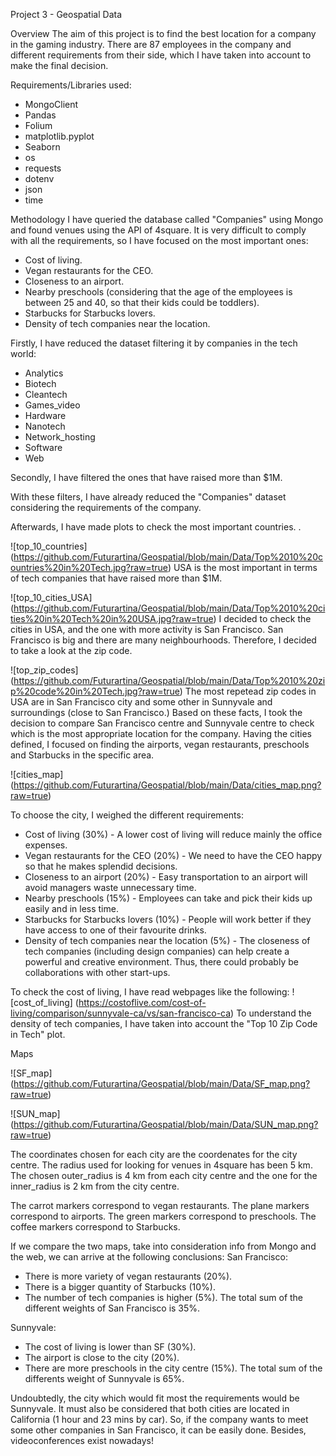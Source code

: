 Project 3 - Geospatial Data

Overview
The aim of this project is to find the best location for a company in the gaming industry. 
There are 87 employees in the company and different requirements from their side, which I have taken into account to make the final decision. 

Requirements/Libraries used:
- MongoClient
- Pandas
- Folium
- matplotlib.pyplot
- Seaborn
- os 
- requests
- dotenv
- json
- time

Methodology
I have queried the database called "Companies" using Mongo and found venues using the API of 4square. 
It is very difficult to comply with all the requirements, so I have focused on the most important ones:
 - Cost of living.
 - Vegan restaurants for the CEO.
 - Closeness to an airport. 
 - Nearby preschools (considering that the age of the employees is between 25 and 40, so that their kids could be toddlers).
 - Starbucks for Starbucks lovers.
 - Density of tech companies near the location. 

 Firstly, I have reduced the dataset filtering it by companies in the tech world: 
 - Analytics
 - Biotech
 - Cleantech
 - Games_video
 - Hardware
 - Nanotech
 - Network_hosting
 - Software
 - Web

Secondly, I have filtered the ones that have raised more than $1M. 

With these filters, I have already reduced the "Companies" dataset considering the requirements of the company.

Afterwards, I have made plots to check the most important countries. .

![top_10_countries] (https://github.com/Futurartina/Geospatial/blob/main/Data/Top%2010%20countries%20in%20Tech.jpg?raw=true)
USA is the most important in terms of tech companies that have raised more than $1M. 

![top_10_cities_USA] (https://github.com/Futurartina/Geospatial/blob/main/Data/Top%2010%20cities%20in%20Tech%20in%20USA.jpg?raw=true)
 I decided to check the cities in USA, and the one with more activity is San Francisco. 
San Francisco is big and there are many neighbourhoods. Therefore, I decided to take a look at the zip code. 

![top_zip_codes] (https://github.com/Futurartina/Geospatial/blob/main/Data/Top%2010%20zip%20code%20in%20Tech.jpg?raw=true)
The most repetead zip codes in USA are in San Francisco city and some other in Sunnyvale and surroundings (close to San Francisco.)
Based on these facts, I took the decision to compare San Francisco centre and Sunnyvale centre to check which is the most appropriate location for the company.
Having the cities defined, I focused on finding the airports, vegan restaurants, preschools and Starbucks in the specific area. 

![cities_map] (https://github.com/Futurartina/Geospatial/blob/main/Data/cities_map.png?raw=true)

To choose the city, I weighed the different requirements:
 - Cost of living (30%) - A lower cost of living will reduce mainly the office expenses.
 - Vegan restaurants for the CEO (20%) - We need to have the CEO happy so that he makes splendid decisions. 
 - Closeness to an airport (20%) - Easy transportation to an airport will avoid managers waste unnecessary time. 
 - Nearby preschools (15%) - Employees can take and pick their kids up easily and in less time. 
 - Starbucks for Starbucks lovers (10%) - People will work better if they have access to one of their favourite drinks. 
 - Density of tech companies near the location (5%) - The closeness of tech companies (including design companies) can help create a powerful and creative environment.
   Thus,  there could probably be collaborations with other start-ups. 

To check the cost of living, I have read webpages like the following:
![cost_of_living] (https://costoflive.com/cost-of-living/comparison/sunnyvale-ca/vs/san-francisco-ca)
To understand the density of tech companies, I have taken into account the "Top 10 Zip Code in Tech" plot. 

Maps

![SF_map] (https://github.com/Futurartina/Geospatial/blob/main/Data/SF_map.png?raw=true)

![SUN_map] (https://github.com/Futurartina/Geospatial/blob/main/Data/SUN_map.png?raw=true)

The coordinates chosen for each city are the coordenates for the city centre. 
The radius used for looking for venues in 4square has been 5 km.
The chosen outer_radius is 4 km from each city centre and the one for the inner_radius is 2 km from the city centre.

The carrot markers correspond to vegan restaurants.
The plane markers correspond to airports.
The green markers correspond to preschools.
The coffee markers correspond to Starbucks.

If we compare the two maps, take into consideration info from Mongo and the web, we can arrive at the following conclusions:
San Francisco:
  - There is more variety of vegan restaurants (20%).
  - There is a bigger quantity of Starbucks (10%).
  - The number of tech companies is higher (5%).
  The total sum of the different weights of San Francisco is 35%.

Sunnyvale:
  - The cost of living is lower than SF (30%).
  - The airport is close to the city (20%). 
  - There are more preschools in the city centre (15%).
  The total sum of the differents weight of Sunnyvale is 65%.

Undoubtedly, the city which would fit most the requirements would be Sunnyvale. 
It must also be considered that both cities are located in California (1 hour and 23 mins by car).
So, if the company wants to meet some other companies in San Francisco, it can be easily done. Besides, videoconferences exist nowadays!
